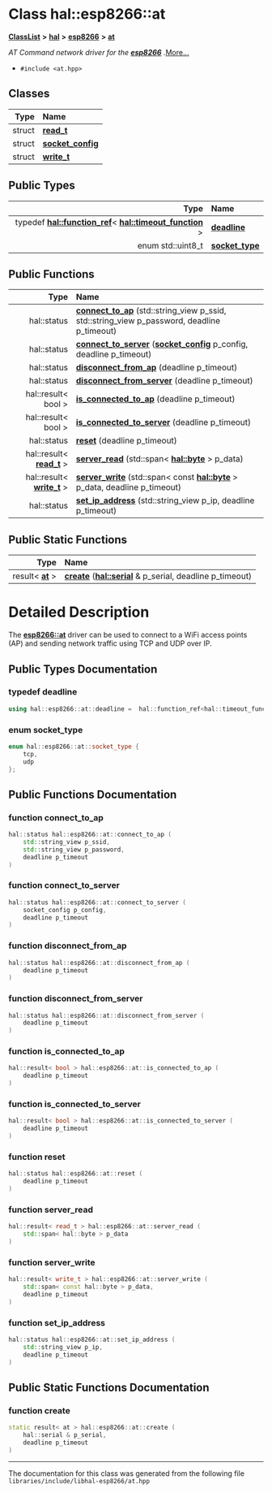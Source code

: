 

# Class hal::esp8266::at



[**ClassList**](annotated.md) **>** [**hal**](namespacehal.md) **>** [**esp8266**](namespacehal_1_1esp8266.md) **>** [**at**](classhal_1_1esp8266_1_1at.md)



_AT Command network driver for the_ [_**esp8266**_](namespacehal_1_1esp8266.md) _._[More...](#detailed-description)

* `#include <at.hpp>`















## Classes

| Type | Name |
| ---: | :--- |
| struct | [**read\_t**](structhal_1_1esp8266_1_1at_1_1read__t.md) <br> |
| struct | [**socket\_config**](structhal_1_1esp8266_1_1at_1_1socket__config.md) <br> |
| struct | [**write\_t**](structhal_1_1esp8266_1_1at_1_1write__t.md) <br> |


## Public Types

| Type | Name |
| ---: | :--- |
| typedef [**hal::function\_ref**](namespacehal.md#typedef-function_ref)&lt; [**hal::timeout\_function**](namespacehal.md#typedef-timeout_function) &gt; | [**deadline**](#typedef-deadline)  <br> |
| enum std::uint8\_t | [**socket\_type**](#enum-socket_type)  <br> |




















## Public Functions

| Type | Name |
| ---: | :--- |
|  hal::status | [**connect\_to\_ap**](#function-connect_to_ap) (std::string\_view p\_ssid, std::string\_view p\_password, deadline p\_timeout) <br> |
|  hal::status | [**connect\_to\_server**](#function-connect_to_server) ([**socket\_config**](structhal_1_1esp8266_1_1at_1_1socket__config.md) p\_config, deadline p\_timeout) <br> |
|  hal::status | [**disconnect\_from\_ap**](#function-disconnect_from_ap) (deadline p\_timeout) <br> |
|  hal::status | [**disconnect\_from\_server**](#function-disconnect_from_server) (deadline p\_timeout) <br> |
|  hal::result&lt; bool &gt; | [**is\_connected\_to\_ap**](#function-is_connected_to_ap) (deadline p\_timeout) <br> |
|  hal::result&lt; bool &gt; | [**is\_connected\_to\_server**](#function-is_connected_to_server) (deadline p\_timeout) <br> |
|  hal::status | [**reset**](#function-reset) (deadline p\_timeout) <br> |
|  hal::result&lt; [**read\_t**](structhal_1_1esp8266_1_1at_1_1read__t.md) &gt; | [**server\_read**](#function-server_read) (std::span&lt; [**hal::byte**](namespacehal.md#typedef-byte) &gt; p\_data) <br> |
|  hal::result&lt; [**write\_t**](structhal_1_1esp8266_1_1at_1_1write__t.md) &gt; | [**server\_write**](#function-server_write) (std::span&lt; const [**hal::byte**](namespacehal.md#typedef-byte) &gt; p\_data, deadline p\_timeout) <br> |
|  hal::status | [**set\_ip\_address**](#function-set_ip_address) (std::string\_view p\_ip, deadline p\_timeout) <br> |


## Public Static Functions

| Type | Name |
| ---: | :--- |
|  result&lt; [**at**](classhal_1_1esp8266_1_1at.md) &gt; | [**create**](#function-create) ([**hal::serial**](classhal_1_1serial.md) & p\_serial, deadline p\_timeout) <br> |


























# Detailed Description


The [**esp8266::at**](classhal_1_1esp8266_1_1at.md) driver can be used to connect to a WiFi access points (AP) and sending network traffic using TCP and UDP over IP. 


    
## Public Types Documentation




### typedef deadline 

```C++
using hal::esp8266::at::deadline =  hal::function_ref<hal::timeout_function>;
```






### enum socket\_type 

```C++
enum hal::esp8266::at::socket_type {
    tcp,
    udp
};
```



## Public Functions Documentation




### function connect\_to\_ap 

```C++
hal::status hal::esp8266::at::connect_to_ap (
    std::string_view p_ssid,
    std::string_view p_password,
    deadline p_timeout
) 
```






### function connect\_to\_server 

```C++
hal::status hal::esp8266::at::connect_to_server (
    socket_config p_config,
    deadline p_timeout
) 
```






### function disconnect\_from\_ap 

```C++
hal::status hal::esp8266::at::disconnect_from_ap (
    deadline p_timeout
) 
```






### function disconnect\_from\_server 

```C++
hal::status hal::esp8266::at::disconnect_from_server (
    deadline p_timeout
) 
```






### function is\_connected\_to\_ap 

```C++
hal::result< bool > hal::esp8266::at::is_connected_to_ap (
    deadline p_timeout
) 
```






### function is\_connected\_to\_server 

```C++
hal::result< bool > hal::esp8266::at::is_connected_to_server (
    deadline p_timeout
) 
```






### function reset 

```C++
hal::status hal::esp8266::at::reset (
    deadline p_timeout
) 
```






### function server\_read 

```C++
hal::result< read_t > hal::esp8266::at::server_read (
    std::span< hal::byte > p_data
) 
```






### function server\_write 

```C++
hal::result< write_t > hal::esp8266::at::server_write (
    std::span< const hal::byte > p_data,
    deadline p_timeout
) 
```






### function set\_ip\_address 

```C++
hal::status hal::esp8266::at::set_ip_address (
    std::string_view p_ip,
    deadline p_timeout
) 
```



## Public Static Functions Documentation




### function create 

```C++
static result< at > hal::esp8266::at::create (
    hal::serial & p_serial,
    deadline p_timeout
) 
```




------------------------------
The documentation for this class was generated from the following file `libraries/include/libhal-esp8266/at.hpp`

